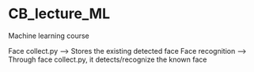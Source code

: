 # CB_lecture_ML
Machine learning course 

Face collect.py --> Stores the existing detected face
Face recognition --> Through face collect.py, it detects/recognize the known face
